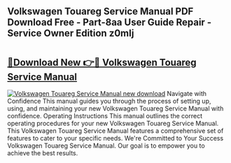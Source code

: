 ## Volkswagen Touareg Service Manual PDF Download Free - Part-8aa User Guide Repair - Service Owner Edition z0mIj

# <h2><a href="http://bc84193.oget.top/?id=Volkswagen+Touareg+Service+Manual">🔗Download New 👉🔴 Volkswagen Touareg Service Manual</a></h2>

[![Volkswagen Touareg Service Manual new download](https://i.imgur.com/5g1atiW.png)](http://bc84193.oget.top/?id=Volkswagen+Touareg+Service+Manual)
Navigate with Confidence This manual guides you through the process of setting up, using, and maintaining your new Volkswagen Touareg Service Manual with confidence. Operating Instructions This manual outlines the correct operating procedures for your new Volkswagen Touareg Service Manual. This Volkswagen Touareg Service Manual features a comprehensive set of features to cater to your specific needs. We're Committed to Your Success Volkswagen Touareg Service Manual. Our goal is to empower you to achieve the best results.
